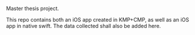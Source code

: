 Master thesis project. 

This repo contains both an iOS app created in KMP+CMP, as well as an iOS app in native swift. The data collected shall also be added here. 
